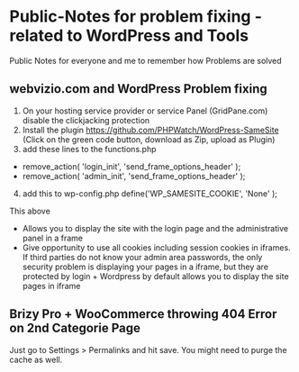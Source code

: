 # Public-Notes for problem fixing - related to WordPress and Tools
Public Notes for everyone and me to remember how Problems are solved

## webvizio.com and WordPress Problem fixing
1. On your hosting service provider or service Panel (GridPane.com) disable the clickjacking protection
2. Install the plugin https://github.com/PHPWatch/WordPress-SameSite
(Click on the green code button, download as Zip, upload as Plugin)
3. add these lines to the functions.php
  - remove_action( 'login_init', 'send_frame_options_header' );
  - remove_action( 'admin_init', 'send_frame_options_header' );
4. add this to wp-config.php
define('WP_SAMESITE_COOKIE', 'None' );

This above 
- Allows you to display the site with the login page and the administrative panel in a frame
- Give opportunity to use all cookies including session cookies in iframes.
If third parties do not know your admin area passwords, the only security problem is displaying your pages in a iframe, but they are protected by login + Wordpress by default allows you to display the site pages in iframe

## Brizy Pro + WooCommerce throwing 404 Error on 2nd Categorie Page
Just go to Settings > Permalinks and hit save. You might need to purge the cache as well.
